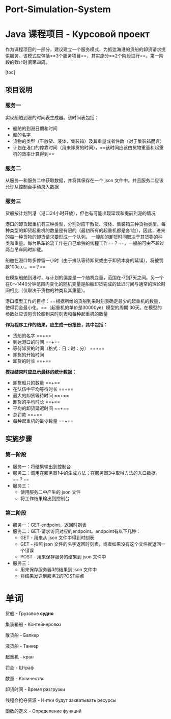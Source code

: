 # Port-Simulation-System

# Java 课程项目 - Курсовой проект

作为课程项目的一部分，建议建立一个服务模式，为抵达海港的货船的卸货请求提供服务。该模式应包括==3个服务项目==，其实施分==2个阶段进行==。第一阶段的截止时间第四周。



[toc]



## 项目说明

### 服务一

实现船舶到港的时间表生成器。该时间表包括：

- 船舶的到港日期和时间
- 船的名字
- 货物的类型（干散货、液体、集装箱）及其重量或者件数（对于集装箱而言）
- 计划在港口的停靠时间（用来卸货的时间），==该时间应该由货物重量和起重机的效率计算得到==



### 服务二

从服务一和服务二中获取数据，并将其保存在一个 json 文件中。并且服务二应该允许从控制台手动录入数据



### 服务三

货船按计划到港（港口24小时开放），但也有可能出现延误和提前到港的情况

港口的卸货起重机有三种类型，分别对应干散货、液体、集装箱三种货物类型。每种类型的卸货起重机的数量是有限的（最初所有的起重机都是各1台），因此，进来的每一种货物的卸货请求要形成一个队列。 一艘船的卸货时间取决于其货物的种类和重量。每台吊车轮流工作在自己单独的线程工作==？==，一艘船可由不超过两台吊车同时卸载。 

船舶在港口每多停留一小时（由于排队等待卸货或由于卸货本身的延误），将被罚款100c.u.。==？==

在模拟船舶到港时，与计划的偏差是一个随机变量，范围在-7到7天之间。另一个在0～1440分钟范围内变化的随机变量是船舶卸货完成的延迟时间与通常的理论时间相比（仅取决于货物的种类及其重量）。

港口模型工作的目标：==根据所给的货船到来时刻表确定最少的起重机的数量，使得罚金最小化。==（起重机的单价是30000ye）模型的周期 30天。在模型的参数处应该包含轮船到来时刻表和每种起重机的数量

**作为程序工作的结果，应生成一份报告，其中包括：**

- 货船的名字 ==+==
- 到达港口的时间 ==+==
- 等待卸货的时间（格式：日：时：分） ==+==
- 卸货的开始时间
- 卸货的时长 ==+==

**模拟结束时应显示最终的统计数据：**

- 卸货船只的数量 ==+==
- 在队伍中平均等待时长 ==+==
- 最大的卸货等待时间 ==+==
- 卸货的平均时长 ==+==
- 平均的卸货延迟时间 ==+==
- 总罚款 ==+==
- 每种起重机的最少数量 ==+==



## 实施步骤

### 第一阶段

- 服务一：将结果输出到控制台
- 服务二：调用在服务器1中的生成方法；在服务器3中取得方法的入口数据。==？==
- 服务三：
  - 使用服务二中产生的 json 文件
  - 将工作结果输出到控制台

### 第二阶段

- 服务一：GET-endpoint，返回时刻表
- 服务二：GET-请求访问对应的endpoint。endpoint有以下几种：
  - GET - 用来从 json 文件中得到时刻表
  - GET - 按照 json 文件的名字返回时刻表，或者如果没有这个文件就返回一个错误
  - POST - 用来保存服务的结果到 json 文件中
- 服务三：
  - 用来保存服务器3的结果到 json 文件中
  - 将结果发送到服务2的POST端点



# 单词

货船 - Грузовое **судно**

集装箱船 - Контейнеров**о**з

散货船 - Балкер

液货船 - Танкер

起重机 - кран

罚金 - Штраф

数量 - Количество

卸货时间 - Время разгрузки

线程会抢夺资源 - Нитки будут захватывать ресурсы

函数的定义 - Определение функций


